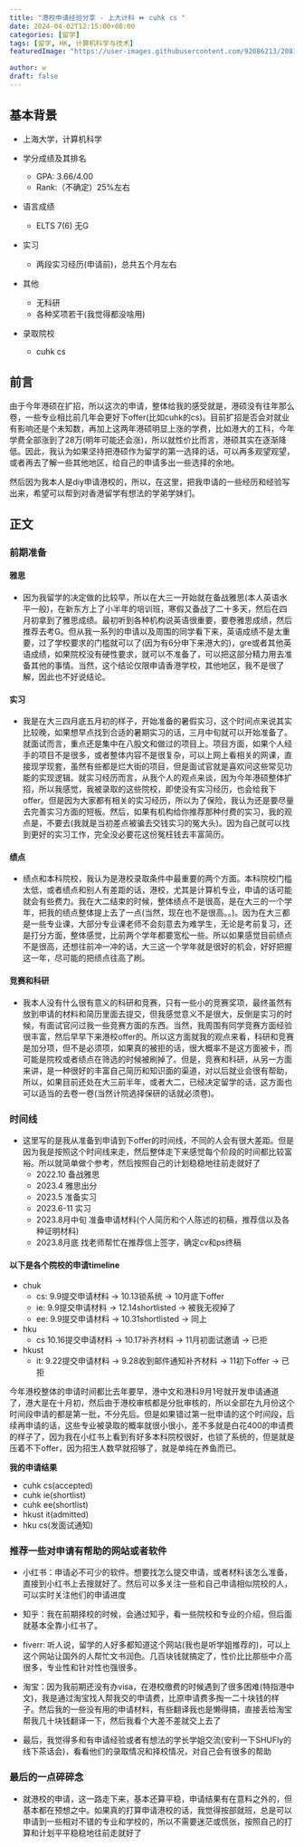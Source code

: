```yaml
---
title: "港校申请经验分享 - 上大计科 ⏩ cuhk cs "
date: 2024-04-02T12:15:00+08:00
categories: [留学]
tags: [留学, HK, 计算机科学与技术]
featuredImage: "https://user-images.githubusercontent.com/92086213/208120492-ec04e957-b94f-4a51-b4a5-8b7b59601b57.jpg"

author: w
draft: false
---
```



## 基本背景

- 上海大学，计算机科学

- 学分成绩及其排名
    - GPA: 3.66/4.00
    - Rank:（不确定）25%左右

- 语言成绩
    - ELTS 7(6) 无G

- 实习
    - 两段实习经历(申请前)，总共五个月左右

- 其他
    - 无科研
    - 各种奖项若干(我觉得都没啥用)

- 录取院校
    - cuhk cs

## 前言

由于今年港硕在扩招，所以这次的申请，整体给我的感受就是，港硕没有往年那么卷，一些专业相比前几年会更好下offer(比如cuhk的cs)。目前扩招是否会对就业有影响还是个未知数，再加上这两年港硕明显上涨的学费，比如港大的工科，今年学费全部涨到了28万(明年可能还会涨)，所以就性价比而言，港硕其实在逐渐降低。因此，我认为如果坚持把港硕作为留学的第一选择的话，可以再多观望观望，或者再去了解一些其他地区，给自己的申请多出一些选择的余地。

然后因为我本人是diy申请港校的，所以，在这里，把我申请的一些经历和经验写出来，希望可以帮到对香港留学有想法的学弟学妹们。

## 正文
### 前期准备

#### 雅思
- 因为我留学的决定做的比较早，所以在大三一开始就在备战雅思(本人英语水平一般)，在新东方上了小半年的培训班，寒假又备战了二十多天，然后在四月初拿到了雅思成绩。最初听到各种机构说英语很重要，要卷雅思成绩，然后推荐去考G。但从我一系列的申请以及周围的同学看下来，英语成绩不是太重要，过了学校要求的门槛就可以了(因为有6分申下来港大的)，gre或者其他英语成绩，如果院校没有硬性要求，就可以不准备了，可以把这部分精力用去准备其他的事情。当然，这个结论仅限申请香港学校，其他地区，我不是很了解，因此也不好说结论。

#### 实习
- 我是在大三四月底五月初的样子，开始准备的暑假实习，这个时间点来说其实比较晚，如果想早点找到合适的暑期实习的话，三月中旬就可以开始准备了。就面试而言，重点还是集中在八股文和做过的项目上。项目方面，如果个人经手的项目不是很多，或者整体内容不是很复杂，可以上网上看相关的网课，直接现学现套，虽然有些都是烂大街的项目，但是面试官就是喜欢问这些常见功能的实现逻辑。就实习经历而言，从我个人的观点来谈，因为今年港硕整体扩招，所以我感觉，我被录取的这些院校，即使没有实习经历，也会给我下offer。但是因为大家都有相关的实习经历，所以为了保险，我认为还是要尽量去完善实习方面的短板。然后，如果有机构给你推荐那种付费的实习，我的观点是，不要去(我就是当初差点被骗去交钱实习的冤大头)。因为自己就可以找到更好的实习工作，完全没必要花这份冤枉钱去丰富简历。

#### 绩点
- 绩点和本科院校，我认为是港校录取条件中最重要的两个方面。本科院校门槛太低，或者绩点和别人有差距的话，港校，尤其是计算机专业，申请的话可能就会有些费力。我在大二结束的时候，整体绩点不是很高，是在大三的一个学年，把我的绩点整体提上去了一点(当然，现在也不是很高。。)。因为在大三都是一些专业课，大部分专业课老师不会刻意去为难学生，无论是考前复习，还是打分方面，整体感觉，比前两个学年都要宽松一些。所以如果感觉目前绩点不是很高，还想往前冲一冲的话，大三这一个学年就是很好的机会，好好把握这一年，尽可能的把绩点往高了刷。

#### 竞赛和科研
- 我本人没有什么很有意义的科研和竞赛，只有一些小的竞赛奖项，最终虽然有放到申请的材料和简历里面去提交，但我感觉意义不是很大，反倒是实习的时候，有面试官问过我一些竞赛方面的东西。当然，我周围有同学竞赛方面经验很丰富，然后早早下来港校offer的。所以这方面就我的观点来看，科研和竞赛是加分项，但不是必须项，如果真的被拒的话，很大概率不是这方面被卡，而可能是院校或者绩点在筛选的时候被刷掉了。但是，竞赛和科研，从另一方面来讲，是一种很好的丰富自己简历和知识面的渠道，对以后就业会很有帮助，所以，如果目前还处在大三前半年，或者大二，已经决定留学的话，这方面也可以适当的去卷一卷(当然计院选择保研的话就必须卷)。


### 时间线

- 这里写的是我从准备到申请到下offer的时间线，不同的人会有很大差距。但是因为我是按照这个时间线来走，然后整体走下来感觉每个阶段的时间都比较富裕。所以就简单做个参考，然后按照自己的计划稳稳地往前走就好了
    - 2022.10 备战雅思
    - 2023.4 雅思出分
    - 2023.5 准备实习
    - 2023.6-11 实习
    - 2023.8月中旬 准备申请材料(个人简历和个人陈述的初稿，推荐信以及各种证明材料)
    - 2023.8月底 找老师帮忙在推荐信上签字，确定cv和ps终稿

#### 以下是各个院校的申请timeline
- chuk
    - cs: 9.9提交申请材料 -> 10.13锁系统 -> 10月底下offer
    - ie: 9.9提交申请材料 -> 12.14shortlisted -> 被我无视掉了
    - ee: 9.9提交申请材料 -> 10.31shortlisted -> 同上
- hku
    - cs 10.16提交申请材料 -> 10.17补齐材料 -> 11月初面试邀请 -> 已拒
- hkust
    - it: 9.22提交申请材料 -> 9.28收到邮件通知补齐材料 -> 11初下offer -> 已拒

今年港校整体的申请时间都比去年要早，港中文和港科9月1号就开发申请通道了，港大是在十月初，然后由于港校审核都是分批审核的，所以全部在九月份这个时间段申请的都是第一批，不分先后。但是如果错过第一批申请的这个时间段，后续再申请的话，这些专业被录取的概率就很小很小，差不多就是白花400的申请费的样子了，因为我在小红书上看到有好多本科院校很好，也锁了系统的，但是就是压着不下offer，因为招生人数早就招够了，就是单纯在养鱼而已。


**我的申请结果**
- cuhk cs(accepted)
- cuhk ie(shortlist)
- cuhk ee(shortlist)
- hkust it(admitted)
- hku cs(发面试通知)


### 推荐一些对申请有帮助的网站或者软件

- 小红书：申请必不可少的软件。想要找怎么提交申请，或者材料该怎么准备，直接到小红书上去搜就好了。然后可以多关注一些和自己申请相似院校的人，可以实时关注他们的申请进度

- 知乎：我在前期择校的时候，会通过知乎，看一些院校和专业的介绍，但后面就基本全靠小红书了。

- fiverr: 听人说，留学的人好多都知道这个网站(我也是听学姐推荐的)，可以上这个网站让国外的人帮忙文书润色。几百块钱就搞定了，性价比比那些中介高很多，专业性和针对性也强很多。

- 淘宝：因为我前期还没有办visa，在港校缴费的时候遇到了很多困难(特指港中文)，我是通过淘宝找人帮我交的申请费，比原申请费多掏一二十块钱的样子。然后我的一些没有用的申请材料，有些翻译我也是懒得搞，直接丢给淘宝帮我几十块钱翻译一下，然后我看个大差不差就交上去了

- 最后，我觉得多和有申请经验或者有想法的学长学姐交流(安利一下SHUFly的线下茶话会)，看看他们的录取情况和择校情况，对自己会有很多的帮助

### 最后的一点碎碎念
- 就港校的申请，这一路走下来，基本还算平稳，申请结果有在意料之外的，但基本都在预想之中。如果真的打算申请港校的话，我觉得按部就班，总是可以申请到一些相对不错的专业和学校的，所以不需要迷茫或慌张，按照自己的打算和计划平平稳稳地往前走就好了
